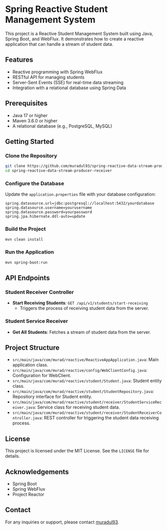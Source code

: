 # Spring Reactive Student Management System

This project is a Reactive Student Management System built using Java, Spring Boot, and WebFlux. It demonstrates how to create a reactive application that can handle a stream of student data.

## Features

- Reactive programming with Spring WebFlux
- RESTful API for managing students
- Server-Sent Events (SSE) for real-time data streaming
- Integration with a relational database using Spring Data

## Prerequisites

- Java 17 or higher
- Maven 3.6.0 or higher
- A relational database (e.g., PostgreSQL, MySQL)

## Getting Started

### Clone the Repository

```sh
git clone https://github.com/muradul93/spring-reactive-data-stream-producer-receiver.git
cd spring-reactive-data-stream-producer-receiver
```

### Configure the Database

Update the `application.properties` file with your database configuration:

```properties
spring.datasource.url=jdbc:postgresql://localhost:5432/yourdatabase
spring.datasource.username=yourusername
spring.datasource.password=yourpassword
spring.jpa.hibernate.ddl-auto=update
```

### Build the Project

```sh
mvn clean install
```

### Run the Application

```sh
mvn spring-boot:run
```

## API Endpoints

### Student Receiver Controller

- **Start Receiving Students**: `GET /api/v1/students/start-receiving`
    - Triggers the process of receiving student data from the server.

### Student Service Receiver

- **Get All Students**: Fetches a stream of student data from the server.

## Project Structure

- `src/main/java/com/murad/reactive/ReactiveAppApplication.java`: Main application class.
- `src/main/java/com/murad/reactive/config/WebClientConfig.java`: Configuration for WebClient.
- `src/main/java/com/murad/reactive/student/Student.java`: Student entity class.
- `src/main/java/com/murad/reactive/student/StudentRepository.java`: Repository interface for Student entity.
- `src/main/java/com/murad/reactive/student/receiver/StudentServiceReceiver.java`: Service class for receiving student data.
- `src/main/java/com/murad/reactive/student/receiver/StudentReceiverController.java`: REST controller for triggering the student data receiving process.

## License

This project is licensed under the MIT License. See the `LICENSE` file for details.

## Acknowledgements

- Spring Boot
- Spring WebFlux
- Project Reactor

## Contact

For any inquiries or support, please contact [muradul93](https://github.com/muradul93).